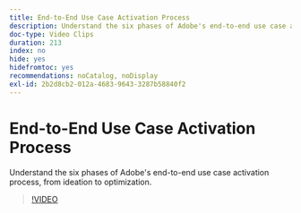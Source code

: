 ```yaml
---
title: End-to-End Use Case Activation Process
description: Understand the six phases of Adobe's end-to-end use case activation process, from ideation to optimization.
doc-type: Video Clips
duration: 213
index: no
hide: yes
hidefromtoc: yes
recommendations: noCatalog, noDisplay
exl-id: 2b2d8cb2-012a-4683-9643-3287b58840f2
---
```

# End-to-End Use Case Activation Process

Understand the six phases of Adobe's end-to-end use case activation process, from ideation to optimization.

<!-- 65_S651_3442537_212_endtoend-use-case-activation-process -->
>[!VIDEO](https://video.tv.adobe.com/v/3458248/?learn=on&enablevpops=true)
